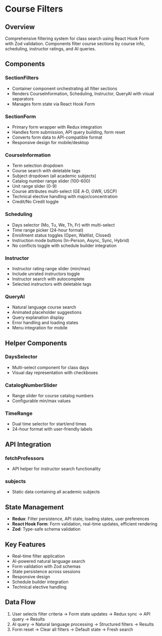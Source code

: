 # Course Filters

## Overview

Comprehensive filtering system for class search using React Hook Form with Zod validation. Components filter course sections by course info, scheduling, instructor ratings, and AI queries.

## Components

### SectionFilters

- Container component orchestrating all filter sections
- Renders CourseInformation, Scheduling, Instructor, QueryAI with visual separators
- Manages form state via React Hook Form

### SectionForm

- Primary form wrapper with Redux integration
- Handles form submission, API query building, form reset
- Converts form data to API-compatible format
- Responsive design for mobile/desktop

### CourseInformation

- Term selection dropdown
- Course search with deletable tags
- Subject dropdown (all academic subjects)
- Catalog number range slider (100-600)
- Unit range slider (0-9)
- Course attributes multi-select (GE A-D, GWR, USCP)
- Technical elective handling with major/concentration
- Credit/No Credit toggle

### Scheduling

- Days selector (Mo, Tu, We, Th, Fr) with multi-select
- Time range picker (24-hour format)
- Enrollment status toggles (Open, Waitlist, Closed)
- Instruction mode buttons (In-Person, Async, Sync, Hybrid)
- No conflicts toggle with schedule builder integration

### Instructor

- Instructor rating range slider (min/max)
- Include unrated instructors toggle
- Instructor search with autocomplete
- Selected instructors with deletable tags

### QueryAI

- Natural language course search
- Animated placeholder suggestions
- Query explanation display
- Error handling and loading states
- Menu integration for mobile

## Helper Components

### DaysSelector

- Multi-select component for class days
- Visual day representation with checkboxes

### CatalogNumberSlider

- Range slider for course catalog numbers
- Configurable min/max values

### TimeRange

- Dual time selector for start/end times
- 24-hour format with user-friendly labels

## API Integration

### fetchProfessors

- API helper for instructor search functionality

### subjects

- Static data containing all academic subjects

## State Management

- **Redux**: Filter persistence, API state, loading states, user preferences
- **React Hook Form**: Form validation, real-time updates, efficient rendering
- **Zod**: Type-safe schema validation

## Key Features

- Real-time filter application
- AI-powered natural language search
- Form validation with Zod schemas
- State persistence across sessions
- Responsive design
- Schedule builder integration
- Technical elective handling

## Data Flow

1. User selects filter criteria → Form state updates → Redux sync → API query → Results
2. AI query → Natural language processing → Structured filters → Results
3. Form reset → Clear all filters → Default state → Fresh search
